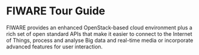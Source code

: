 # FIWARE Tour Guide

<!-- textlint-disable terminology -->

FIWARE provides an enhanced OpenStack-based cloud environment plus a rich set of
open standard APIs that make it easier to connect to the Internet of Things,
process and analyse Big data and real-time media or incorporate advanced
features for user interaction.
